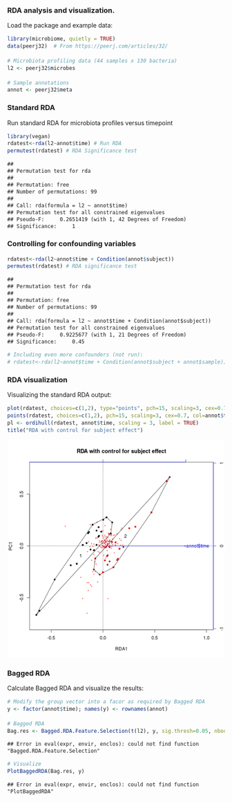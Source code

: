 ### RDA analysis and visualization. 


Load the package and example data:


```r
library(microbiome, quietly = TRUE)
data(peerj32)  # From https://peerj.com/articles/32/

# Microbiota profiling data (44 samples x 130 bacteria)
l2 <- peerj32$microbes  

# Sample annotations
annot <- peerj32$meta
```

### Standard RDA 

Run standard RDA for microbiota profiles versus timepoint


```r
library(vegan)
rdatest<-rda(l2~annot$time) # Run RDA
permutest(rdatest) # RDA Significance test
```

```
## 
## Permutation test for rda 
## 
## Permutation: free
## Number of permutations: 99
##  
## Call: rda(formula = l2 ~ annot$time)
## Permutation test for all constrained eigenvalues
## Pseudo-F:	 0.2651419 (with 1, 42 Degrees of Freedom)
## Significance:	 1
```

### Controlling for confounding variables


```r
rdatest<-rda(l2~annot$time + Condition(annot$subject)) 
permutest(rdatest) # RDA significance test
```

```
## 
## Permutation test for rda 
## 
## Permutation: free
## Number of permutations: 99
##  
## Call: rda(formula = l2 ~ annot$time + Condition(annot$subject))
## Permutation test for all constrained eigenvalues
## Pseudo-F:	 0.9225677 (with 1, 21 Degrees of Freedom)
## Significance:	 0.45
```

```r
# Including even more confounders (not run):
# rdatest<-rda(l2~annot$time + Condition(annot$subject + annot$sample))
```

### RDA visualization

Visualizing the standard RDA output:


```r
plot(rdatest, choices=c(1,2), type="points", pch=15, scaling=3, cex=0.7, col=annot$time)
points(rdatest, choices=c(1,2), pch=15, scaling=3, cex=0.7, col=annot$time)
pl <- ordihull(rdatest, annot$time, scaling = 3, label = TRUE)
title("RDA with control for subject effect")
```

![plot of chunk rda4](figure/rda4-1.png) 

### Bagged RDA

Calculate Bagged RDA and visualize the results:


```r
# Modify the group vector into a facor as required by Bagged RDA
y <- factor(annot$time); names(y) <- rownames(annot)

# Bagged RDA
Bag.res <- Bagged.RDA.Feature.Selection(t(l2), y, sig.thresh=0.05, nboot=100)
```

```
## Error in eval(expr, envir, enclos): could not find function "Bagged.RDA.Feature.Selection"
```

```r
# Visualize
PlotBaggedRDA(Bag.res, y)
```

```
## Error in eval(expr, envir, enclos): could not find function "PlotBaggedRDA"
```

